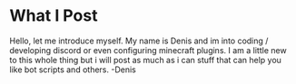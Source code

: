 # What I Post
Hello, let me introduce myself. My name is Denis and im into coding / developing discord or even configuring minecraft plugins.
I am a little new to this whole thing but i will post as much as i can stuff that can help you like bot scripts and others.
-Denis
